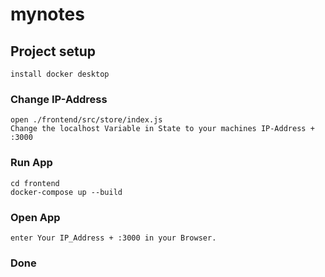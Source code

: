 # mynotes

## Project setup
```
install docker desktop
```
### Change IP-Address
```
open ./frontend/src/store/index.js
Change the localhost Variable in State to your machines IP-Address + :3000
```

### Run App
```
cd frontend
docker-compose up --build
```

### Open App
````
enter Your IP_Address + :3000 in your Browser.
````

### Done

